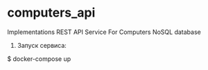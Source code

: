 # computers_api
Implementations REST API Service For Computers NoSQL database

1. Запуск сервиса:

$ docker-compose up
